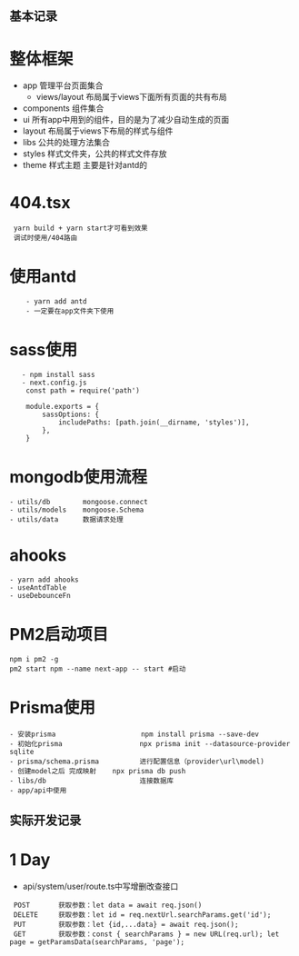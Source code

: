 
## 基本记录

# 整体框架
- app           管理平台页面集合
  - views/layout 布局属于views下面所有页面的共有布局
- components    组件集合
- ui            所有app中用到的组件，目的是为了减少自动生成的页面
- layout        布局属于views下布局的样式与组件
- libs          公共的处理方法集合
- styles        样式文件夹，公共的样式文件存放
- theme         样式主题 主要是针对antd的

# 404.tsx
```
 yarn build + yarn start才可看到效果
 调试时使用/404路由
```
# 使用antd
```
    - yarn add antd
    - 一定要在app文件夹下使用
```
# sass使用
```
   - npm install sass
   - next.config.js
    const path = require('path')

    module.exports = {
        sassOptions: {
            includePaths: [path.join(__dirname, 'styles')],
        },
    } 
```

# mongodb使用流程
```
- utils/db        mongoose.connect
- utils/models    mongoose.Schema
- utils/data      数据请求处理
```

# ahooks
```
- yarn add ahooks
- useAntdTable
- useDebounceFn
```
# PM2启动项目
```
npm i pm2 -g
pm2 start npm --name next-app -- start #启动
```

# Prisma使用
```
- 安装prisma                     npm install prisma --save-dev
- 初始化prisma                   npx prisma init --datasource-provider sqlite
- prisma/schema.prisma          进行配置信息（provider\url\model)
- 创建model之后 完成映射    npx prisma db push
- libs/db                       连接数据库
- app/api中使用                  
```
## 实际开发记录

# 1 Day
- api/system/user/route.ts中写增删改查接口
```
 POST       获取参数：let data = await req.json()
 DELETE     获取参数：let id = req.nextUrl.searchParams.get('id');
 PUT        获取参数：let {id,...data} = await req.json();
 GET        获取参数：const { searchParams } = new URL(req.url); let page = getParamsData(searchParams, 'page');
```
